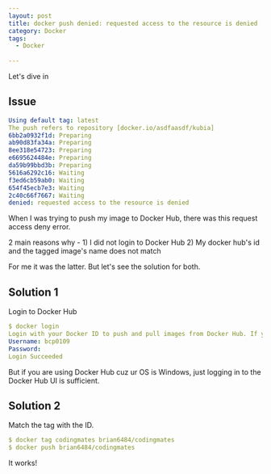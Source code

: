 ```yaml
---
layout: post
title: docker push denied: requested access to the resource is denied
category: Docker
tags:
  - Docker
  
---
```


Let's dive in 
## Issue
```yaml
Using default tag: latest
The push refers to repository [docker.io/asdfaasdf/kubia]
6bb2a0932f1d: Preparing 
ab90d83fa34a: Preparing 
8ee318e54723: Preparing 
e6695624484e: Preparing 
da59b99bbd3b: Preparing 
5616a6292c16: Waiting 
f3ed6cb59ab0: Waiting 
654f45ecb7e3: Waiting 
2c40c66f7667: Waiting 
denied: requested access to the resource is denied
```

When I was trying to push my image to Docker Hub, there was this
request access deny error.

2 main reasons why - 1) I did not login to Docker Hub 
2) My docker hub's id and the tagged image's name does not match

For me it was the latter. But let's see the solution for both.

## Solution 1
Login to Docker Hub
```yaml
$ docker login           
Login with your Docker ID to push and pull images from Docker Hub. If you dont have a Docker ID, head over to https://hub.docker.com to create one.
Username: bcp0109
Password: 
Login Succeeded
```

But if you are using Docker Hub cuz ur OS is Windows, just logging
in to the Docker Hub UI is sufficient.

## Solution 2
Match the tag with the ID.
```yaml
$ docker tag codingmates brian6484/codingmates
$ docker push brian6484/codingmates     
```

It works!



